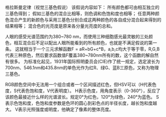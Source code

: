 格拉斯曼定律（视觉三基色假说）
该假说内容如下：
所有颜色都可由相互独立的三基色得到；
假如三基色的混合比相等，则色调和色饱和度也相等；
任意两种颜色混合产生的新颜色与采用三基色分别合成这两种颜色的各自成分混合起来得到的结果相等；
混合色的光亮度是原来各分量光亮度的总和。

人眼的感受光谱范围约为380~780 nm，而使用三种细胞感光最灵敏的三处颜色，相互混合后不足以配出人眼所能看到的所有颜色，也就是不满足假说的第一条。
这就相当于一个三元求解函数F = aR+bG+c*B，a,b,c均大于等于零，R,G,B代表三种原色，然后要求函数值F覆盖380~780nm所有的数，这个函数的解自然有很多。
为标准化起见，1931年国际照明委员会(CIE)作了统一规定，选定波长为700nm、546.1nm和435.8nm的单色光作为红R、绿G、蓝B三原色，又称为物理三基色。

RGB颜色空间中无法用一个组合或者一个区间描述红色，但HSV可以（H代表色度，S代表色饱和度，V代表明度）。
H表示色度，用角度表示（0-360°），反应了该颜色最接近什么样的光谱波长。规定0°为红色，120°为绿色，240°为蓝色。
S表示色饱和度，色饱和度参数是色环的圆心到彩色点的半径长度，越长饱和度越大。
V表示光照强度或明度，他确定了像素的整体亮度。